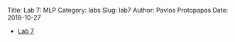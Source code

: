 Title: Lab 7: MLP
Category: labs
Slug: lab7
Author: Pavlos Protopapas
Date: 2018-10-27


- [Lab 7]({filename}notebook/lab7_MLP_students.ipynb)
